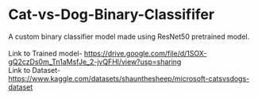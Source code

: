 # Cat-vs-Dog-Binary-Classififer
A custom binary classifier model made using ResNet50 pretrained model. 
<br/>
<br/>
Link to Trained model- https://drive.google.com/file/d/1SOX-gQ2czDs0m_Tn1aMsfJe_2-jvQFHl/view?usp=sharing
<br/>
Link to Dataset- https://www.kaggle.com/datasets/shaunthesheep/microsoft-catsvsdogs-dataset
